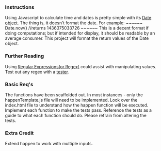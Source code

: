 ### Instructions

Using Javascript to calculate time and dates is pretty simple with its 
[Date object](https://developer.mozilla.org/en-US/docs/Web/JavaScript/Reference/Global_Objects/Date).
The thing is, it doesn't format the date. For example:
		~~~~~~
		Date.now() //returns 1436375033726
		~~~~~~
This is a decent format if doing computations; but if intended for display, it should
be readable by an average consumer.
This project will format the return values of the Date object.

### Further Reading
Using [Regular Expressions(or Regex)](https://en.wikipedia.org/wiki/Regular_expression) could
assist with manipulating values. Test out any regex with a [tester](https://regex101.com/).

### Basic Req's

The functions have been scaffolded out.
In most instances - only the happenTemplate.js file will need to be implemented.
Look over the index.html file to understand how the happen function will be executed.
Implement each function to make the tests pass. Reference the tests as a guide to what
each function should do. Please refrain from altering the tests.


### Extra Credit
Extend happen to work with multiple inputs.